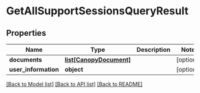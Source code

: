# GetAllSupportSessionsQueryResult

## Properties
Name | Type | Description | Notes
------------ | ------------- | ------------- | -------------
**documents** | [**list[CanopyDocument]**](CanopyDocument.md) |  | [optional] 
**user_information** | **object** |  | [optional] 

[[Back to Model list]](../README.md#documentation-for-models) [[Back to API list]](../README.md#documentation-for-api-endpoints) [[Back to README]](../README.md)


